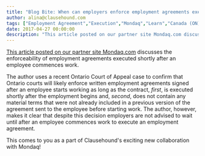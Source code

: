 ```yaml
---
title: "Blog Bite: When can employers enforce employment agreements executed after an employee commences work?"
author: alina@clausehound.com
tags: ["Employment Agreement","Execution","Mondaq","Learn","Canada (ON)"]
date: 2017-04-27 00:00:00
description: "This article posted on our partner site Mondaq.com discusses the enforceability of employment agreements executed shortly after an employee commences work. The author uses a recent Ontario Court of A..."
---
```


[This article posted on our partner site Mondaq.com](http://www.mondaq.com/canada/x/589518/employment+litigation+tribunals/Can+An+Employment+Agreement+Executed+After+The+Employee+Starts+Work+Be+Enforced+The+Ontario+Court+Of+Appeal+Says+Yes) discusses the enforceability of employment agreements executed shortly after an employee commences work. 

The author uses a recent Ontario Court of Appeal case to confirm that Ontario courts will likely enforce written employment agreements signed after an employee starts working as long as the contract, *first*, is executed shortly after the employment begins and, *second*, does not contain any material terms that were not already included in a previous version of the agreement sent to the employee before starting work. The author, however, makes it clear that despite this decision employers are not advised to wait until after an employee commences work to execute an employment agreement.

This comes to you as a part of Clausehound's exciting new collaboration with Mondaq!
